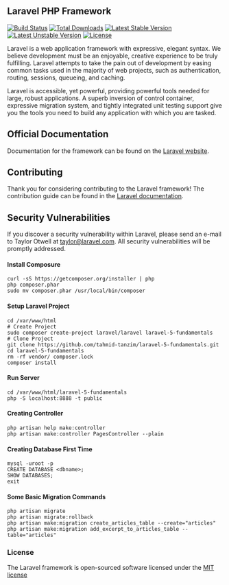 ## Laravel PHP Framework

[![Build Status](https://travis-ci.org/laravel/framework.svg)](https://travis-ci.org/laravel/framework)
[![Total Downloads](https://poser.pugx.org/laravel/framework/d/total.svg)](https://packagist.org/packages/laravel/framework)
[![Latest Stable Version](https://poser.pugx.org/laravel/framework/v/stable.svg)](https://packagist.org/packages/laravel/framework)
[![Latest Unstable Version](https://poser.pugx.org/laravel/framework/v/unstable.svg)](https://packagist.org/packages/laravel/framework)
[![License](https://poser.pugx.org/laravel/framework/license.svg)](https://packagist.org/packages/laravel/framework)

Laravel is a web application framework with expressive, elegant syntax. We believe development must be an enjoyable, creative experience to be truly fulfilling. Laravel attempts to take the pain out of development by easing common tasks used in the majority of web projects, such as authentication, routing, sessions, queueing, and caching.

Laravel is accessible, yet powerful, providing powerful tools needed for large, robust applications. A superb inversion of control container, expressive migration system, and tightly integrated unit testing support give you the tools you need to build any application with which you are tasked.

## Official Documentation

Documentation for the framework can be found on the [Laravel website](http://laravel.com/docs).

## Contributing

Thank you for considering contributing to the Laravel framework! The contribution guide can be found in the [Laravel documentation](http://laravel.com/docs/contributions).

## Security Vulnerabilities

If you discover a security vulnerability within Laravel, please send an e-mail to Taylor Otwell at taylor@laravel.com. All security vulnerabilities will be promptly addressed.

#### Install Composure
```
curl -sS https://getcomposer.org/installer | php
php composer.phar
sudo mv composer.phar /usr/local/bin/composer
```
#### Setup Laravel Project
```
cd /var/www/html
# Create Project
sudo composer create-project laravel/laravel laravel-5-fundamentals
# Clone Project
git clone https://github.com/tahmid-tanzim/laravel-5-fundamentals.git
cd laravel-5-fundamentals
rm -rf vendor/ composer.lock
composer install
```
#### Run Server
```
cd /var/www/html/laravel-5-fundamentals
php -S localhost:8888 -t public
```
#### Creating Controller
```
php artisan help make:controller
php artisan make:controller PagesController --plain
```
#### Creating Database First Time
```
mysql -uroot -p
CREATE DATABASE <dbname>;
SHOW DATABASES;
exit
```
#### Some Basic Migration Commands
```
php artisan migrate
php artisan migrate:rollback
php artisan make:migration create_articles_table --create="articles"
php artisan make:migration add_excerpt_to_articles_table --table="articles"
```

### License

The Laravel framework is open-sourced software licensed under the [MIT license](http://opensource.org/licenses/MIT)


